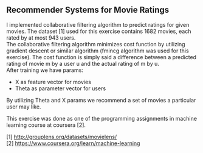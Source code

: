 ## Recommender Systems for Movie Ratings

I implemented collaborative filtering algorithm to predict ratings for given movies. The dataset [1] used for this exercise contains 1682 movies, each rated by at most 943 users.   
The collaborative filtering algorithm minimizes cost function by utilizing gradient descent or similar algorithm (fmincg algorithm was used for this exercise). The cost function is simply said a difference between a predicted rating of movie m by a user u and the actual rating of m by u.  
After training we have params:
- X as feature vector for movies
- Theta as parameter vector for users

By utilizing Theta and X params we recommend a set of movies a particular user may like.

This exercise was done as one of the programming assignments in machine learning course at coursera [2].  


[1] http://grouplens.org/datasets/movielens/  
[2] https://www.coursera.org/learn/machine-learning

